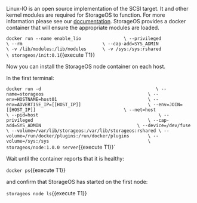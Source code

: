 Linux-IO is an open source implementation of the SCSI target. It and other
kernel modules are required for StorageOS to function. For more information
please see our
[documentation](https://docs.storageos.com/docs/prerequisites/systemconfiguration).
StorageOS provides a docker container that will ensure the appropriate modules
are loaded.

`docker run --name enable_lio                \
           --privileged                      \
           --rm                              \
           --cap-add=SYS_ADMIN               \
           -v /lib/modules:/lib/modules      \
           -v /sys:/sys:rshared              \
           storageos/init:0.1`{{execute T1}}

Now you can install the StorageOS node container on each host.

In the first terminal:

`docker run -d                                           \
  --name=storageos                                       \
  --env=HOSTNAME=host01                                  \
  --env=ADVERTISE_IP=[[HOST_IP]]                         \
  --env=JOIN=[[HOST_IP]]                                 \
  --net=host                                             \
  --pid=host                                             \
  --privileged                                           \
  --cap-add=SYS_ADMIN                                    \
  --device=/dev/fuse                                     \
  --volume=/var/lib/storageos:/var/lib/storageos:rshared \
  --volume=/run/docker/plugins:/run/docker/plugins       \
  --volume=/sys:/sys                                     \
  storageos/node:1.0.0 server`{{execute T1}}`

Wait until the container reports that it is healthy:

`docker ps`{{execute T1}}

and confirm that StorageOS has started on the first node:

`storageos node ls`{{execute T1}}
